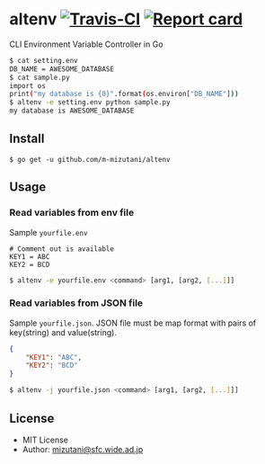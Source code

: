 # altenv [![Travis-CI](https://travis-ci.org/m-mizutani/altenv.svg)](https://travis-ci.org/m-mizutani/altenv) [![Report card](https://goreportcard.com/badge/github.com/m-mizutani/altenv)](https://goreportcard.com/report/github.com/m-mizutani/altenv)

CLI Environment Variable Controller in Go

```sh
$ cat setting.env
DB_NAME = AWESOME_DATABASE
$ cat sample.py
import os
print("my database is {0}".format(os.environ["DB_NAME"]))
$ altenv -e setting.env python sample.py
my database is AWESOME_DATABASE
```

## Install

```
$ go get -u github.com/m-mizutani/altenv
```

## Usage

### Read variables from env file

Sample `yourfile.env`
```
# Comment out is available
KEY1 = ABC
KEY2 = BCD
```

```sh
$ altenv -e yourfile.env <command> [arg1, [arg2, [...]]]
```

### Read variables from JSON file

Sample `yourfile.json`. JSON file must be map format with pairs of key(string) and value(string).
```json
{
    "KEY1": "ABC",
    "KEY2": "BCD"
}
```

```sh
$ altenv -j yourfile.json <command> [arg1, [arg2, [...]]]
```

## License

- MIT License
- Author: mizutani@sfc.wide.ad.jp
